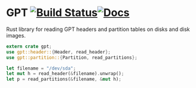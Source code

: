 # GPT [![Build Status](https://travis-ci.org/Quyzi/gpt.svg?branch=master)](https://travis-ci.org/Quyzi/gpt)[![Docs](https://docs.rs/gpt/badge.svg)](https://docs.rs/gpt)

Rust library for reading GPT headers and partition tables on disks and disk images. 

```rust
extern crate gpt;
use gpt::header::{Header, read_header};
use gpt::partition::{Partition, read_partitions};

let filename = "/dev/sda";
let mut h = read_header(&filename).unwrap();
let p = read_partitions(&filename, &mut h);
```

